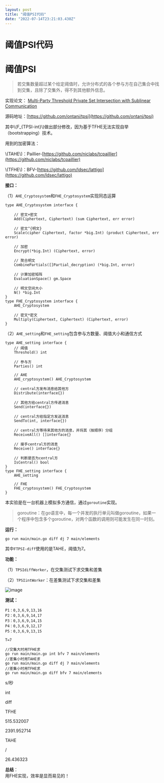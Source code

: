 ```yaml
---
layout: post
title: "阈值PSI代码"
date: "2022-07-14T23:21:03.430Z"
---
```

阈值PSI代码
=======

阈值PSI
=====

> 若交集数量超过某个给定阈值时，允许分布式的各个参与方在自己集合中找到交集，且除了交集外，得不到其他额外信息。

实现论文： [Multi-Party Threshold Private Set Intersection with Sublinear Communication](https://eprint.iacr.org/2020/600)

源码地址：[https://github.com/ontanj/tpsi](https://github.com/ontanj/tpsi)

其中\\(F\_{TPSI-int}\\)做出部分修改，因为基于TFHE无法实现自举（bootstrapping）技术。

用到的加密算法：

\\(TAHE\\)：Paillier-[https://github.com/niclabs/tcpaillier](https://github.com/niclabs/tcpaillier)

\\(TFHE\\)：BFV-[https://github.com/ldsec/lattigo](https://github.com/ldsec/lattigo)

**接口：**

（1）`AHE_Cryptosystem`和`FHE_Cryptosystem`实现同态运算

    type AHE_Cryptosystem interface {
    
        // 密文+密文
        Add(Ciphertext, Ciphertext) (sum Ciphertext, err error)
    
        // 密文^{明文}
        Scale(cipher Ciphertext, factor *big.Int) (product Ciphertext, err error)
        
        // 加密
        Encrypt(*big.Int) (Ciphertext, error)
    
        // 聚合明文
        CombinePartials([]Partial_decryption) (*big.Int, error)
    
        // 计算加密矩阵
        EvaluationSpace() gm.Space
    
        // 明文空间大小
        N() *big.Int
    }
    type FHE_Cryptosystem interface {
        AHE_Cryptosystem
    
        // 密文*密文
        Multiply(Ciphertext, Ciphertext) (Ciphertext, error)
    }
    

（2）`AHE_setting`和`FHE_setting`包含参与方数量、阈值大小和通信方式

    type AHE_setting interface {
    	// 阈值
    	Threshold() int
    
    	// 参与方
    	Parties() int
    
    	// AHE
    	AHE_cryptosystem() AHE_Cryptosystem
    
    	// central方发布消息给其他方
    	Distribute(interface{})
    
    	// 其他方给central方传递消息
    	Send(interface{})
    
    	// central方给指定方发送消息
    	SendTo(int, interface{})
    
    	// central方等待来其他方的消息，并将其（按顺序）分组
    	ReceiveAll() []interface{}
    
    	// 接手central方的消息
    	Receive() interface{}
    
    	// 判断是否为central方
    	IsCentral() bool
    }
    type FHE_setting interface {
    	AHE_setting
    
    	// FHE
    	FHE_cryptosystem() FHE_Cryptosystem
    }
    

本实验是在一台机器上模拟多方通信，通过`goroutine`实现。

> goroutine：在go语言中，每一个并发的执行单元叫做goroutine，如果一个程序中包含多个goroutine，对两个函数的调用则可能发生在同一时刻。

**运行：**

    go run main/main.go diff dj 7 main/elements
    

其中`FTPSI-diff`使用的是TAHE，阈值为7。

**功能：**

（1）`TPSIdiffWorker`，在交集测试下求交集和差集

（2）`TPSIintWorker`：在差集测试下求交集和差集

![image](https://img2022.cnblogs.com/blog/1928790/202207/1928790-20220714220749938-672637813.png)

**测试：**

    P1：0,3,6,9,13,16
    P2：0,3,6,9,14,17
    P3：0,3,6,9,14,15
    P4：0,3,6,9,12,17
    P5：0,3,6,9,13,15
    
    T=7
    
    //交集大时用TFHE求
    go run main/main.go int bfv 7 main/elements
    //差集小时用TAHE求
    go run main/main.go diff dj 7 main/elements
    //差集小时用TFHE求
    go run main/main.go diff bfv 7 main/elements
    

s/秒

int

diff

TFHE

515.532007

2391.952714

TAHE

/

26.436323

**总结**：  
用FHE实现，效率是显而易见的！